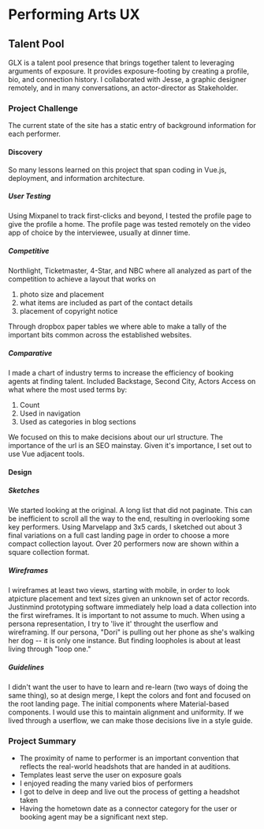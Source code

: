 # Performing Arts UX

## Talent Pool

GLX is a talent pool presence that brings together talent to leveraging arguments of exposure.  It provides exposure-footing by creating a profile, bio, and connection history.  I collaborated with Jesse, a graphic designer remotely, and in many conversations, an actor-director as Stakeholder.


### Project Challenge

The current state of the site has a static entry of background information for each performer.

#### Discovery
So many lessons learned on this project that span coding in Vue.js, deployment, and information architecture.


##### User Testing
Using Mixpanel to track first-clicks and beyond, I tested the profile page to give the profile a home. The profile page was tested remotely on the video app of choice by the interviewee, usually at dinner time.

##### Competitive
Northlight, Ticketmaster, 4-Star, and NBC where all analyzed as part of the competition to achieve a layout that works on 
1. photo size and placement
2. what items are included as part of the contact details
3. placement of copyright notice

Through dropbox paper tables we where able to make a tally of the important bits common across the established websites.

##### Comparative
I made a chart of industry terms to increase the efficiency of booking agents at finding talent. Included Backstage, Second City, Actors Access on what where the most used terms by:
1. Count
2. Used in navigation
3. Used as categories in blog sections

We focused on this to make decisions about our url structure. The importance of the url is an SEO mainstay.  Given it's importance, I set out to use Vue adjacent tools.

#### Design
##### Sketches
We started looking at the original.  A long list that did not paginate.  This can be inefficient to scroll all the way to the end, resulting in overlooking some key performers. Using Marvelapp and 3x5 cards, I sketched out about 3 final variations on a full cast landing page in order to choose a more compact collection layout. Over 20 performers now are shown within a square collection format.

##### Wireframes
I wireframes at least two views, starting with mobile, in order to look atpicture placement and text sizes given an unknown set of actor records. Justinmind prototyping software immediately help load a data collection into the first wireframes.  It is important to not assume to much.  When using a persona representation, I try to 'live it' throught the userflow and wireframing.  If our persona, "Dori" is pulling out her phone as she's walking her dog -- it is only one instance.  But finding loopholes is about at least living through "loop one." 

##### Guidelines
I didn't want the user to have to learn and re-learn (two ways of doing the same thing), so at design merge, I kept the colors and font and focused on the root landing page.  The initial components where Material-based components.  I would use this to maintain alignment and uniformity.  If we lived through a userflow, we can make those decisions live in a style guide.

### Project Summary

- The proximity of name to performer is an important convention that reflects the real-world headshots that are handed in at auditions.
- Templates least serve the user on exposure goals
- I enjoyed reading the many varied bios of performers
- I got to delve in deep and live out the process of getting a headshot taken
- Having the hometown date as a connector category for the user or booking agent may be a significant next step.
